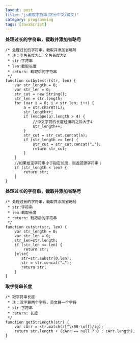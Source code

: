 ```yaml
---
layout: post
title: "js截取字符串(区分中文/英文)"
category: programming
tags: [JavaScript]
---
```


**处理过长的字符串，截取并添加省略号**

	/* 处理过长的字符串，截取并添加省略号
	 * 注：半角长度为1，全角长度为2
	 * str:字符串
	 * len:截取长度
	 * return: 截取后的字符串
	 */
	function cutbytestr(str, len) {
		var str_length = 0;
		var str_len = 0;
		str_cut = new String();
		str_len = str.length;
		for (var i = 0; i < str_len; i++) {
			a = str.charAt(i);
			str_length++;
			if (escape(a).length > 4) {
				//中文字符的长度经编码之后大于4
				str_length++;
			}
			str_cut = str_cut.concat(a);
			if (str_length >= len) {
				str_cut = str_cut.concat("…");
				return str_cut;
			}
		}
		//如果给定字符串小于指定长度，则返回源字符串；
		if (str_length < len) {
			return str;
		}
	}

<!--break-->	
	
**处理过长的字符串，截取并添加省略号**

	/* 处理过长的字符串，截取并添加省略号
	 * str:字符串
	 * len:截取长度
	 * return: 截取后的字符串
	 */
	function cutstr(str, len) {
		var str_length = 0;
		var str_len = 0;
		str_len=str.length;
		if (str_len <= len) {
			return str;
		}else{
		   str=str.substr(0,len);
		   str = str.concat("…");
		   return str;
		}
	}
	
**取字符串长度**

	/* 取字符串长度
	 * 注：汉字算两个字符，英文算一个字符
	 * str:字符串
	 * return: 长度
	 */
	function getStrLength(str) {   
		var cArr = str.match(/[^\x00-\xff]/ig);   
		return str.length + (cArr == null ? 0 : cArr.length);   
	} 